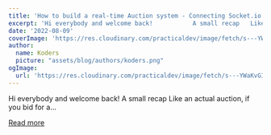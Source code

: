 ```yaml
---
title: 'How to build a real-time Auction system - Connecting Socket.io With React 🔥 (Part 2)'
excerpt: 'Hi everybody and welcome back!           A small recap   Like an actual auction, if you bid for a...'
date: '2022-08-09'
coverImage: 'https://res.cloudinary.com/practicaldev/image/fetch/s---YWaKvGI--/c_imagga_scale,f_auto,fl_progressive,h_420,q_auto,w_1000/https://dev-to-uploads.s3.amazonaws.com/uploads/articles/vcvntqk6goh2aygwhqfs.png'
author:
  name: Koders
  picture: "assets/blog/authors/koders.png"
ogImage:
  url: 'https://res.cloudinary.com/practicaldev/image/fetch/s---YWaKvGI--/c_imagga_scale,f_auto,fl_progressive,h_420,q_auto,w_1000/https://dev-to-uploads.s3.amazonaws.com/uploads/articles/vcvntqk6goh2aygwhqfs.png'
---
```


Hi everybody and welcome back!           A small recap   Like an actual auction, if you bid for a...

[Read more](https://dev.to/novu/how-to-build-a-real-time-auction-system-connecting-socketio-with-react-20kh)
